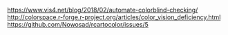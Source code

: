 https://www.vis4.net/blog/2018/02/automate-colorblind-checking/
http://colorspace.r-forge.r-project.org/articles/color_vision_deficiency.html
https://github.com/Nowosad/rcartocolor/issues/5